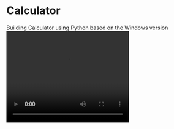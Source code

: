 # Calculator
 Building Calculator using Python based on the Windows version
<video width="320" height="240" controls>
  <source src="https://drive.google.com/file/d/1ASxeOLNmpMVs_PHVtT8CVJAEsvFtKeNU/view?usp=sharing" type="video/mp4">
</video>
